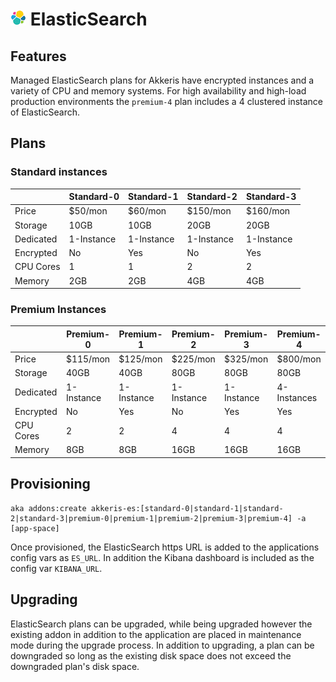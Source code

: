 # ![ElasticSearch Logo](../assets/elasticsearch-small.png "ElasticSearch") ElasticSearch
 
## Features

Managed ElasticSearch plans for Akkeris have encrypted instances and a variety of CPU and memory systems. For high availability and high-load production environments the `premium-4` plan includes a 4 clustered instance of ElasticSearch.

## Plans

### Standard instances

|            | Standard-0  | Standard-1 | Standard-2   | Standard-3   |
|------------|-------------|------------|--------------|--------------|
| Price      | $50/mon     | $60/mon    | $150/mon     | $160/mon     |
| Storage    | 10GB        | 10GB       | 20GB         | 20GB         |
| Dedicated  | 1-Instance  | 1-Instance | 1-Instance   | 1-Instance   |
| Encrypted  | No          | Yes        | No           | Yes          |
| CPU Cores  | 1           | 1          | 2            | 2            |
| Memory     | 2GB         | 2GB        | 4GB          | 4GB          |

### Premium Instances

|            | Premium-0   | Premium-1   | Premium-2   | Premium-3   | Premium-4   |
|------------|-------------|-------------|-------------|-------------|-------------|
| Price      | $115/mon    | $125/mon    | $225/mon    | $325/mon    | $800/mon    |
| Storage    | 40GB        | 40GB        | 80GB        | 80GB        | 80GB        |
| Dedicated  | 1-Instance  | 1-Instance  | 1-Instance  | 1-Instance  | 4-Instances |
| Encrypted  | No          | Yes         | No          | Yes         | Yes         |
| CPU Cores  | 2           | 2           | 4           | 4           | 4           |
| Memory     | 8GB         | 8GB         | 16GB        | 16GB        | 16GB        |

## Provisioning 

```shell
aka addons:create akkeris-es:[standard-0|standard-1|standard-2|standard-3|premium-0|premium-1|premium-2|premium-3|premium-4] -a [app-space]
```

Once provisioned, the ElasticSearch https URL is added to the applications config vars as `ES_URL`. In addition the Kibana dashboard is included as the config var `KIBANA_URL`.

## Upgrading

ElasticSearch plans can be upgraded, while being upgraded however the existing addon in addition to the application are placed in maintenance mode during the upgrade process. In addition to upgrading, a plan can be downgraded so long as the existing disk space does not exceed the downgraded plan's disk space.